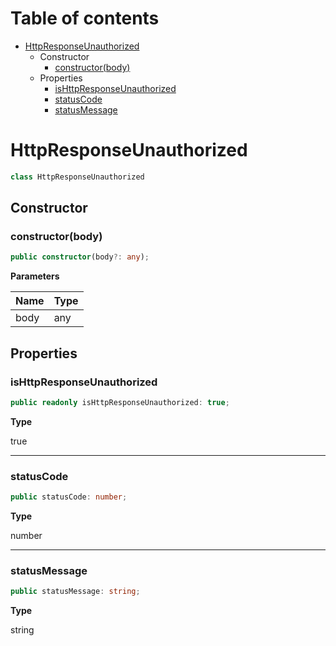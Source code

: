 # Table of contents

* [HttpResponseUnauthorized][ClassDeclaration-13]
    * Constructor
        * [constructor(body)][Constructor-13]
    * Properties
        * [isHttpResponseUnauthorized][PropertyDeclaration-27]
        * [statusCode][PropertyDeclaration-28]
        * [statusMessage][PropertyDeclaration-29]

# HttpResponseUnauthorized

```typescript
class HttpResponseUnauthorized
```
## Constructor

### constructor(body)

```typescript
public constructor(body?: any);
```

**Parameters**

| Name | Type |
| ---- | ---- |
| body | any  |

## Properties

### isHttpResponseUnauthorized

```typescript
public readonly isHttpResponseUnauthorized: true;
```

**Type**

true

----------

### statusCode

```typescript
public statusCode: number;
```

**Type**

number

----------

### statusMessage

```typescript
public statusMessage: string;
```

**Type**

string

[ClassDeclaration-13]: httpresponseunauthorized.md#httpresponseunauthorized
[Constructor-13]: httpresponseunauthorized.md#constructorbody
[PropertyDeclaration-27]: httpresponseunauthorized.md#ishttpresponseunauthorized
[PropertyDeclaration-28]: httpresponseunauthorized.md#statuscode
[PropertyDeclaration-29]: httpresponseunauthorized.md#statusmessage